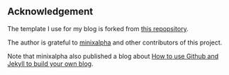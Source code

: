 ## Acknowledgement
The template I use for my blog is forked from [this repopsitory]( https://github.com/minixalpha/StrayBirds).

The author is grateful to  [minixalpha](https://github.com/minixalpha) and other contributors of this project.

Note that minixalpha also published a blog about [How to use Github and Jekyll to build your own blog](
http://blog.csdn.net/on_1y/article/details/19259435).
